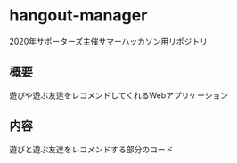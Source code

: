 # hangout-manager
2020年サポーターズ主催サマーハッカソン用リポジトリ

## 概要
遊びや遊ぶ友達をレコメンドしてくれるWebアプリケーション

## 内容
遊びと遊ぶ友達をレコメンドする部分のコード
